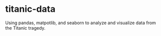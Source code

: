 # titanic-data
 Using pandas, matpotlib, and seaborn to analyze and visualize data from the Titanic tragedy.
